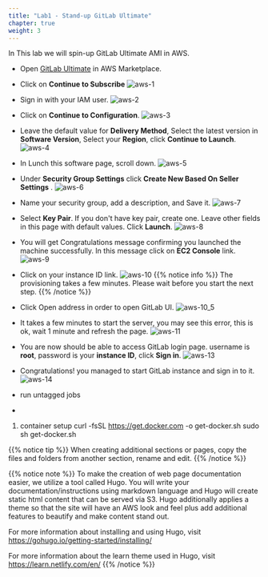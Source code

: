 ```yaml
---
title: "Lab1 - Stand-up GitLab Ultimate"
chapter: true
weight: 3
---
```


In This lab we will spin-up GitLab Ultimate AMI in AWS.


- Open [GitLab Ultimate](https://aws.amazon.com/marketplace/pp/B07SJ817DX) in AWS Marketplace.
- Click on **Continue to Subscribe**
![aws-1](/images/aws-1.png)
- Sign in with your IAM user.
![aws-2](/images/aws-2.png)
- Click on **Continue to Configuration**.
![aws-3](/images/aws-3.png)
- Leave the default value for **Delivery Method**, Select the latest version in **Software Version**, Select your **Region**, click **Continue to Launch**.
![aws-4](/images/aws-4.png)
- In Lunch this software page, scroll down.
![aws-5](/images/aws-5.png)
- Under **Security Group Settings** click **Create New Based On Seller Settings** .
![aws-6](/images/aws-6.png)
- Name your security group, add a description, and Save it.
![aws-7](/images/aws-7.png)
- Select **Key Pair**. If you don't have key pair, create one. Leave other fields in this page with default values.  Click **Launch**.
![aws-8](/images/aws-8.png)
- You will get Congratulations message confirming you launched the machine successfully. In this message click on **EC2 Console** link.
![aws-9](/images/aws-9.png)
- Click on your instance ID link.
![aws-10](/images/aws-10.png)
{{% notice info %}}
The provisioning takes a few minutes. Please wait before you start the next step.
{{% /notice %}}
- Click Open address in order to open GitLab UI.
![aws-10_5](/images/aws-10_5.png)
- It takes a few minutes to start the server, you may see this error, this is ok, wait 1 minute and refresh the page.
![aws-11](/images/aws-11.png)
- You are now should be able to access GitLab login page. username is **root**, password is your **instance ID**, click **Sign in**.
![aws-13](/images/aws-13.png)
- Congratulations! you managed to start GitLab instance and sign in to it.
![aws-14](/images/aws-14.png)

- run untagged jobs
-
1. container setup
curl -fsSL https://get.docker.com -o get-docker.sh
 sudo sh get-docker.sh

 {{% notice tip %}} When creating additional sections or pages, copy the files and folders from another section, rename and edit.
 {{% /notice %}}

 {{% notice note %}} To make the creation of web page documentation easier, we utilize a tool called Hugo. You will write your documentation/instructions using markdown language and Hugo will create static html content that can be served via S3. Hugo additionally applies a theme so that the site will have an AWS look and feel plus add additional features to beautify and make content stand out.

 For more information about installing and using Hugo, visit https://gohugo.io/getting-started/installing/

 For more information about the learn theme used in Hugo, visit https://learn.netlify.com/en/ {{% /notice %}}
